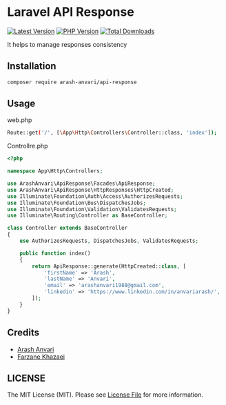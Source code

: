 # Laravel API Response

<!-- BADGES_START -->
[![Latest Version][badge-release]][packagist]
[![PHP Version][badge-php]][php]
[![Total Downloads][badge-downloads]][downloads]

[badge-tests]: https://github.com/arash-anvari/api-response/actions/workflows/test.yml/badge.svg
[badge-release]: https://img.shields.io/packagist/v/arash-anvari/api-response.svg?style=flat-square&label=release
[badge-php]: https://img.shields.io/packagist/php-v/arash-anvari/api-response.svg?style=flat-square
[badge-downloads]: https://img.shields.io/packagist/dt/arash-anvari/api-response.svg?style=flat-square&colorB=mediumvioletred

[packagist]: https://packagist.org/packages/arash-anvari/api-response
[php]: https://php.net
[downloads]: https://packagist.org/packages/arash-anvari/api-response
[tests]: https://github.com/arash-anvari/api-response/actions/workflows/test.yml
<!-- BADGES_END -->

It helps to manage responses consistency

## Installation

```bash
composer require arash-anvari/api-response
```

## Usage
web.php

```bash
Route::get('/', [\App\Http\Controllers\Controller::class, 'index']);
```

Controllre.php
```php
<?php

namespace App\Http\Controllers;

use ArashAnvari\ApiResponse\Facades\ApiResponse;
use ArashAnvari\ApiResponse\HttpResponses\HttpCreated;
use Illuminate\Foundation\Auth\Access\AuthorizesRequests;
use Illuminate\Foundation\Bus\DispatchesJobs;
use Illuminate\Foundation\Validation\ValidatesRequests;
use Illuminate\Routing\Controller as BaseController;

class Controller extends BaseController
{
    use AuthorizesRequests, DispatchesJobs, ValidatesRequests;

    public function index()
    {
        return ApiResponse::generate(HttpCreated::class, [
            'firstName' => 'Arash',
            'lastName' => 'Anvari',
            'email' => 'arashanvari1988@gmail.com',
            'linkedin' => 'https://www.linkedin.com/in/anvariarash/',
        ]);
    }
}
```

## Credits

- [Arash Anvari](https://github.com/arash-anvari)
- [Farzane Khazaei](https://github.com/F4rzane)

## LICENSE

The MIT License (MIT). Please see [License File](./LICENSE) for more information.

